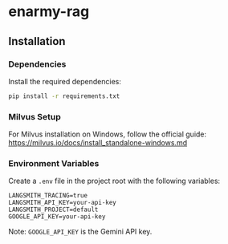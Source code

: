 # enarmy-rag

## Installation

### Dependencies

Install the required dependencies:

```bash
pip install -r requirements.txt
```

### Milvus Setup

For Milvus installation on Windows, follow the official guide:
https://milvus.io/docs/install_standalone-windows.md

### Environment Variables

Create a `.env` file in the project root with the following variables:

```
LANGSMITH_TRACING=true
LANGSMITH_API_KEY=your-api-key
LANGSMITH_PROJECT=default
GOOGLE_API_KEY=your-api-key
```

Note: `GOOGLE_API_KEY` is the Gemini API key.
